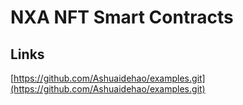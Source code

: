 NXA NFT Smart Contracts
=======================

Links
-----
[https://github.com/Ashuaidehao/examples.git](https://github.com/Ashuaidehao/examples.git)  
